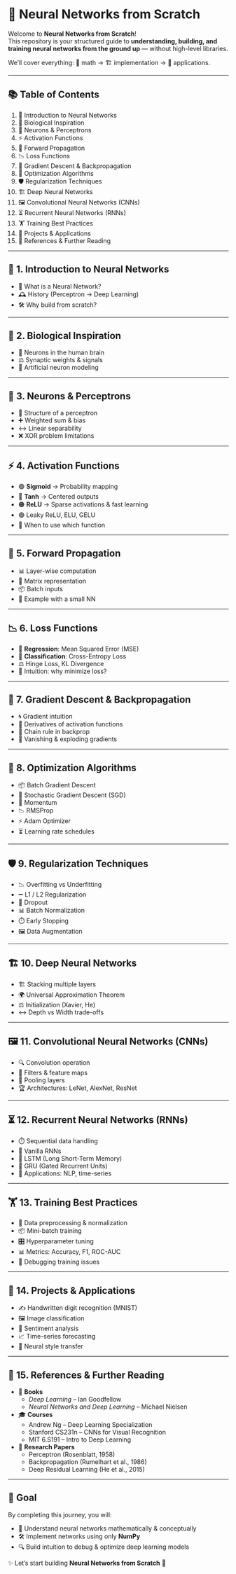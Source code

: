 # 🧠 Neural Networks from Scratch

Welcome to **Neural Networks from Scratch**!  
This repository is your structured guide to **understanding, building, and training neural networks from the ground up** — without high-level libraries.

We’ll cover everything: 🔢 math → 🏗️ implementation → 🤖 applications.

---

## 📚 Table of Contents

1. 🌟 Introduction to Neural Networks
2. 🧬 Biological Inspiration
3. 🔗 Neurons & Perceptrons
4. ⚡ Activation Functions
5. 🔄 Forward Propagation
6. 📉 Loss Functions
7. 🔧 Gradient Descent & Backpropagation
8. 🚀 Optimization Algorithms
9. 🛡️ Regularization Techniques
10. 🏗️ Deep Neural Networks
11. 🖼️ Convolutional Neural Networks (CNNs)
12. ⏳ Recurrent Neural Networks (RNNs)
13. 🏋️ Training Best Practices
14. 🧩 Projects & Applications
15. 📖 References & Further Reading

---

## 🌟 1. Introduction to Neural Networks

- 🤔 What is a Neural Network?
- 🕰️ History (Perceptron → Deep Learning)
- 🛠️ Why build from scratch?

---

## 🧬 2. Biological Inspiration

- 🧠 Neurons in the human brain
- ⚖️ Synaptic weights & signals
- 🤖 Artificial neuron modeling

---

## 🔗 3. Neurons & Perceptrons

- 🧩 Structure of a perceptron
- ➕ Weighted sum & bias
- ↔️ Linear separability
- ❌ XOR problem limitations

---

## ⚡ 4. Activation Functions

- 🟢 **Sigmoid** → Probability mapping
- 🔵 **Tanh** → Centered outputs
- 🟠 **ReLU** → Sparse activations & fast learning
- 🟣 Leaky ReLU, ELU, GELU
- 🧭 When to use which function

---

## 🔄 5. Forward Propagation

- 📊 Layer-wise computation
- 🧮 Matrix representation
- 📦 Batch inputs
- 📝 Example with a small NN

---

## 📉 6. Loss Functions

- 🔢 **Regression**: Mean Squared Error (MSE)
- 🎯 **Classification**: Cross-Entropy Loss
- ⚖️ Hinge Loss, KL Divergence
- 🎯 Intuition: why minimize loss?

---

## 🔧 7. Gradient Descent & Backpropagation

- 🌀 Gradient intuition
- 📐 Derivatives of activation functions
- 🔗 Chain rule in backprop
- 🚧 Vanishing & exploding gradients

---

## 🚀 8. Optimization Algorithms

- 📦 Batch Gradient Descent
- 🎲 Stochastic Gradient Descent (SGD)
- 🏃 Momentum
- 📉 RMSProp
- ⚡ Adam Optimizer
- ⏳ Learning rate schedules

---

## 🛡️ 9. Regularization Techniques

- 📉 Overfitting vs Underfitting
- ➖ L1 / L2 Regularization
- 🎲 Dropout
- 📊 Batch Normalization
- ⏱️ Early Stopping
- 🖼️ Data Augmentation

---

## 🏗️ 10. Deep Neural Networks

- 🏗️ Stacking multiple layers
- 🌍 Universal Approximation Theorem
- ⚖️ Initialization (Xavier, He)
- ↔️ Depth vs Width trade-offs

---

## 🖼️ 11. Convolutional Neural Networks (CNNs)

- 🔍 Convolution operation
- 🧩 Filters & feature maps
- 📏 Pooling layers
- 🏆 Architectures: LeNet, AlexNet, ResNet

---

## ⏳ 12. Recurrent Neural Networks (RNNs)

- ⏱️ Sequential data handling
- 🔄 Vanilla RNNs
- 🧠 LSTM (Long Short-Term Memory)
- 🚪 GRU (Gated Recurrent Units)
- 💬 Applications: NLP, time-series

---

## 🏋️ 13. Training Best Practices

- 🧹 Data preprocessing & normalization
- 📦 Mini-batch training
- 🎛️ Hyperparameter tuning
- 📊 Metrics: Accuracy, F1, ROC-AUC
- 🐞 Debugging training issues

---

## 🧩 14. Projects & Applications

- ✍️ Handwritten digit recognition (MNIST)
- 🖼️ Image classification
- 💬 Sentiment analysis
- 📈 Time-series forecasting
- 🎨 Neural style transfer

---

## 📖 15. References & Further Reading

- 📘 **Books**
  - _Deep Learning_ – Ian Goodfellow
  - _Neural Networks and Deep Learning_ – Michael Nielsen
- 🎓 **Courses**
  - Andrew Ng – Deep Learning Specialization
  - Stanford CS231n – CNNs for Visual Recognition
  - MIT 6.S191 – Intro to Deep Learning
- 📄 **Research Papers**
  - Perceptron (Rosenblatt, 1958)
  - Backpropagation (Rumelhart et al., 1986)
  - Deep Residual Learning (He et al., 2015)

---

## 🎯 Goal

By completing this journey, you will:

- 🧮 Understand neural networks mathematically & conceptually
- 🛠️ Implement networks using only **NumPy**
- 🔍 Build intuition to debug & optimize deep learning models

✨ Let’s start building **Neural Networks from Scratch** 🚀
